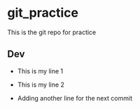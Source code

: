 # git_practice
This is the git repo for practice

## Dev
- This is my line 1
- This is my line 2

- Adding another line for the next commit
